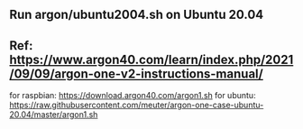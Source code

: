 ## Run argon/ubuntu2004.sh on Ubuntu 20.04

## Ref: https://www.argon40.com/learn/index.php/2021/09/09/argon-one-v2-instructions-manual/

for raspbian: https://download.argon40.com/argon1.sh
for ubuntu: https://raw.githubusercontent.com/meuter/argon-one-case-ubuntu-20.04/master/argon1.sh
